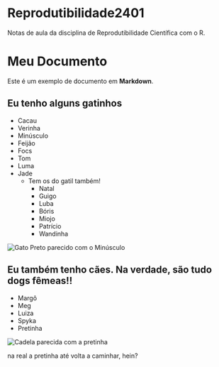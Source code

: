 # Reprodutibilidade2401
Notas de aula da disciplina de Reprodutibilidade Científica com o R.

# Meu Documento
Este é um exemplo de documento em **Markdown**.

## Eu tenho alguns gatinhos

- Cacau
- Verinha
- Minúsculo
- Feijão
- Focs
- Tom
- Luma
- Jade
  - Tem os do gatil também!
    - Natal
    - Guigo
    - Luba
    - Bóris
    - Miojo
    - Patrício
    - Wandinha

![Gato Preto parecido com o Minúsculo](https://th.bing.com/th/id/OIP.mzpyO_aDgMaghkm9h0cF9wHaE8?rs=1&pid=ImgDetMain)

## Eu também tenho cães. Na verdade, são tudo dogs fêmeas!!

- Margô
- Meg
- Luiza
- Spyka
- Pretinha

![Cadela parecida com a pretinha](https://th.bing.com/th/id/OIP.uBfsKt83ZDgNhM2z1XA74AHaF-?rs=1&pid=ImgDetMain)

na real a pretinha até volta a caminhar, hein?

